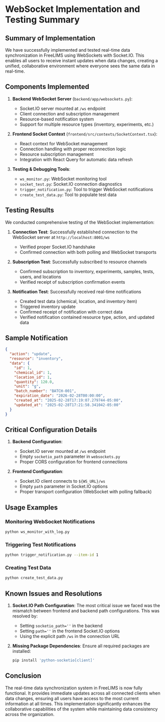 # WebSocket Implementation and Testing Summary

## Summary of Implementation

We have successfully implemented and tested real-time data synchronization in FreeLIMS using WebSockets with Socket.IO. This enables all users to receive instant updates when data changes, creating a unified, collaborative environment where everyone sees the same data in real-time.

## Components Implemented

1. **Backend WebSocket Server** (`backend/app/websockets.py`):
   - Socket.IO server mounted at `/ws` endpoint
   - Client connection and subscription management
   - Resource-based notification system
   - Support for multiple resource types (inventory, experiments, etc.)

2. **Frontend Socket Context** (`frontend/src/contexts/SocketContext.tsx`):
   - React context for WebSocket management
   - Connection handling with proper reconnection logic
   - Resource subscription management
   - Integration with React Query for automatic data refresh

3. **Testing & Debugging Tools**:
   - `ws_monitor.py`: WebSocket monitoring tool
   - `socket_test.py`: Socket.IO connection diagnostics
   - `trigger_notification.py`: Tool to trigger WebSocket notifications
   - `create_test_data.py`: Tool to populate test data

## Testing Results

We conducted comprehensive testing of the WebSocket implementation:

1. **Connection Test**: Successfully established connection to the WebSocket server at `http://localhost:8001/ws`
   - Verified proper Socket.IO handshake
   - Confirmed connection with both polling and WebSocket transports

2. **Subscription Test**: Successfully subscribed to resource channels
   - Confirmed subscription to inventory, experiments, samples, tests, users, and locations
   - Verified receipt of subscription confirmation events

3. **Notification Test**: Successfully received real-time notifications
   - Created test data (chemical, location, and inventory item)
   - Triggered inventory update
   - Confirmed receipt of notification with correct data
   - Verified notification contained resource type, action, and updated data

## Sample Notification

```json
{
  "action": "update",
  "resource": "inventory",
  "data": {
    "id": 1,
    "chemical_id": 1,
    "location_id": 1,
    "quantity": 120.0,
    "unit": "g",
    "batch_number": "BATCH-001",
    "expiration_date": "2026-02-28T00:00:00",
    "created_at": "2025-02-28T17:19:07.279744-05:00",
    "updated_at": "2025-02-28T17:21:58.341042-05:00"
  }
}
```

## Critical Configuration Details

1. **Backend Configuration**:
   - Socket.IO server mounted at `/ws` endpoint
   - Empty `socketio_path` parameter in `websockets.py`
   - Proper CORS configuration for frontend connections

2. **Frontend Configuration**:
   - Socket.IO client connects to `${WS_URL}/ws`
   - Empty `path` parameter in Socket.IO options
   - Proper transport configuration (WebSocket with polling fallback)

## Usage Examples

### Monitoring WebSocket Notifications

```bash
python ws_monitor_with_log.py
```

### Triggering Test Notifications

```bash
python trigger_notification.py --item-id 1
```

### Creating Test Data

```bash
python create_test_data.py
```

## Known Issues and Resolutions

1. **Socket.IO Path Configuration**: The most critical issue we faced was the mismatch between frontend and backend path configurations. This was resolved by:
   - Setting `socketio_path=''` in the backend
   - Setting `path=''` in the frontend Socket.IO options
   - Using the explicit path `/ws` in the connection URL

2. **Missing Package Dependencies**: Ensure all required packages are installed:
   ```bash
   pip install 'python-socketio[client]'
   ```

## Conclusion

The real-time data synchronization system in FreeLIMS is now fully functional. It provides immediate updates across all connected clients when data changes, ensuring all users have access to the most current information at all times. This implementation significantly enhances the collaborative capabilities of the system while maintaining data consistency across the organization. 